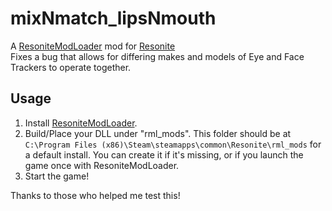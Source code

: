 # mixNmatch_lipsNmouth

A [ResoniteModLoader](https://github.com/resonite-modding-group/ResoniteModLoader) mod for [Resonite](https://resonite.com/)  
Fixes a bug that allows for differing makes and models of Eye and Face Trackers to operate together.

## Usage
1. Install [ResoniteModLoader](https://github.com/resonite-modding-group/ResoniteModLoader).
1. Build/Place your DLL under "rml_mods". This folder should be at `C:\Program Files (x86)\Steam\steamapps\common\Resonite\rml_mods` for a default install. You can create it if it's missing, or if you launch the game once with ResoniteModLoader.
1. Start the game!

Thanks to those who helped me test this!
